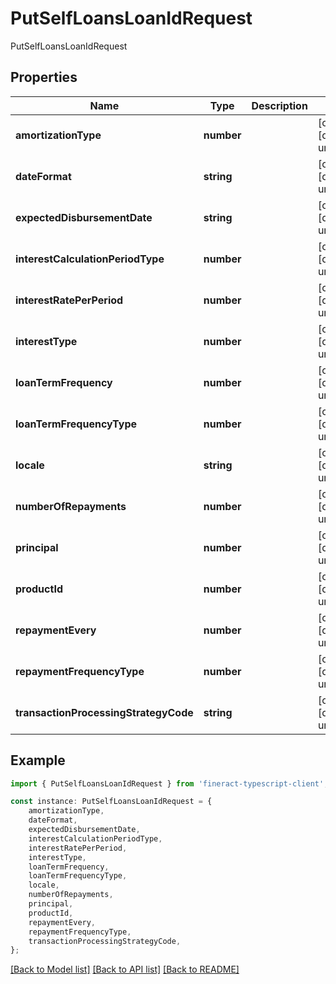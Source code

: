 # PutSelfLoansLoanIdRequest

PutSelfLoansLoanIdRequest

## Properties

Name | Type | Description | Notes
------------ | ------------- | ------------- | -------------
**amortizationType** | **number** |  | [optional] [default to undefined]
**dateFormat** | **string** |  | [optional] [default to undefined]
**expectedDisbursementDate** | **string** |  | [optional] [default to undefined]
**interestCalculationPeriodType** | **number** |  | [optional] [default to undefined]
**interestRatePerPeriod** | **number** |  | [optional] [default to undefined]
**interestType** | **number** |  | [optional] [default to undefined]
**loanTermFrequency** | **number** |  | [optional] [default to undefined]
**loanTermFrequencyType** | **number** |  | [optional] [default to undefined]
**locale** | **string** |  | [optional] [default to undefined]
**numberOfRepayments** | **number** |  | [optional] [default to undefined]
**principal** | **number** |  | [optional] [default to undefined]
**productId** | **number** |  | [optional] [default to undefined]
**repaymentEvery** | **number** |  | [optional] [default to undefined]
**repaymentFrequencyType** | **number** |  | [optional] [default to undefined]
**transactionProcessingStrategyCode** | **string** |  | [optional] [default to undefined]

## Example

```typescript
import { PutSelfLoansLoanIdRequest } from 'fineract-typescript-client';

const instance: PutSelfLoansLoanIdRequest = {
    amortizationType,
    dateFormat,
    expectedDisbursementDate,
    interestCalculationPeriodType,
    interestRatePerPeriod,
    interestType,
    loanTermFrequency,
    loanTermFrequencyType,
    locale,
    numberOfRepayments,
    principal,
    productId,
    repaymentEvery,
    repaymentFrequencyType,
    transactionProcessingStrategyCode,
};
```

[[Back to Model list]](../README.md#documentation-for-models) [[Back to API list]](../README.md#documentation-for-api-endpoints) [[Back to README]](../README.md)
